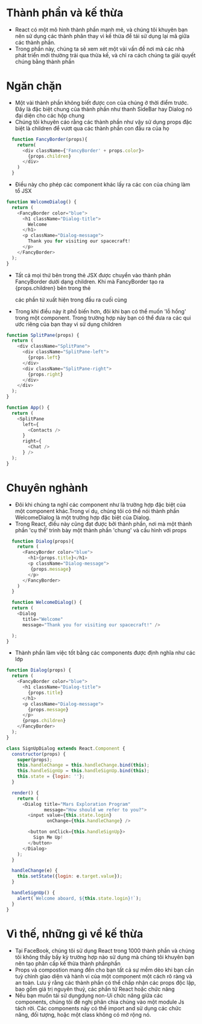 # Thành phần và kế thừa
* React có một mô hình thành phần mạnh mẽ, và chúng tôi khuyên bạn nên sử dụng các thành phân thay vì kế thừa để tái sử dụng lại mã giữa các thành phần.
* Trong phần này, chúng ta sẽ xem xét một vài vấn đề nơi mà các nhà phát triển mới thường trải qua thừa kế, và chỉ ra cách chúng ta giải quyết chúng bằng thành phần
# Ngăn chặn
* Một vài thành phần không biết được con của chúng ở thời điểm trước. Đây là đặc biệt chung của thành phần như thanh SideBar hay Dialog nó đại diện cho các hộp chung
* Chúng tôi khuyên cáo rằng các thành phần như vậy sử dụng props đặc biệt là children để vươt qua các thành phần con đầu ra của họ
```js
  function FancyBorder(props){
    return(
      <div className={'FancyBorder' + props.color}>
        {props.children}
      </div>
    )
  }

```

* Điều này cho phép các component khác lấy ra các con của chúng làm tổ JSX

```js
function WelcomeDialog() {
  return (
    <FancyBorder color="blue">
      <h1 className="Dialog-title">
        Welcome
      </h1>
      <p className="Dialog-message">
        Thank you for visiting our spacecraft!
      </p>
    </FancyBorder>
  );
}

```

* Tất cả mọi thứ bên trong <FrancyBorder> thẻ JSX được chuyển vào thành phân FancyBorder dưới dạng children. Khi mà FancyBorder tạo ra {props.children} bên trong thẻ <div> các phần tử xuất hiện trong đầu ra cuối cùng 

* Trong khi điều này ít phổ biến hơn, đôi khi bạn có thể muốn 'lỗ hổng' trong một component. Trong trường hợp này bạn có thể đưa ra các qui ước riêng của bạn thay vì sử dụng children

```js
function SplitPane(props) {
  return (
    <div className="SplitPane">
      <div className="SplitPane-left">
        {props.left}
      </div>
      <div className="SplitPane-right">
        {props.right}
      </div>
    </div>
  );
}

function App() {
  return (
    <SplitPane
      left={
        <Contacts />
      }
      right={
        <Chat />
      } />
  );
}


```
# Chuyên nghành
* Đôi khi chúng ta nghĩ các component như là trường hợp đặc biệt của một component khác.Trong ví dụ, chúng tôi có thể nói thành phần WelcomeDialog là một trường hợp đặc biệt của Dialog.
* Trong React, điều này cũng đạt được bởi thành phần, nơi mà một thành phần 'cụ thể' trình bày một thành phần 'chung' và cấu hình với props
```js
  function Dialog(props){
    return (
      <FancyBorder color="blue">
        <h1>{props.title}</h1>
        <p className="Dialog-message">
         {props.message}
        </p>
      </FancyBorder>
    )
  }

  function WelcomeDialog() {
  return (
    <Dialog
      title="Welcome"
      message="Thank you for visiting our spacecraft!" />

  );
}

```

* Thành phần làm việc tốt bằng các components được định nghĩa như các lớp
```js
function Dialog(props) {
  return (
    <FancyBorder color="blue">
      <h1 className="Dialog-title">
        {props.title}
      </h1>
      <p className="Dialog-message">
        {props.message}
      </p>
      {props.children}
    </FancyBorder>
  );
}

class SignUpDialog extends React.Component {
  constructor(props) {
    super(props);
    this.handleChange = this.handleChange.bind(this);
    this.handleSignUp = this.handleSignUp.bind(this);
    this.state = {login: ''};
  }

  render() {
    return (
      <Dialog title="Mars Exploration Program"
              message="How should we refer to you?">
        <input value={this.state.login}
               onChange={this.handleChange} />

        <button onClick={this.handleSignUp}>
          Sign Me Up!
        </button>
      </Dialog>
    );
  }

  handleChange(e) {
    this.setState({login: e.target.value});
  }

  handleSignUp() {
    alert(`Welcome aboard, ${this.state.login}!`);
  }
}

```

# Vì thế, những gì về kế thừa
* Tại FaceBook, chúng tôi sử dụng React trong 1000 thành phần và chúng tôi không thấy bấy kỳ trường hợp nào sử dụng  mà chúng tôi khuyên bạn nên tạo phân cấp kế thừa thành phầnphần
* Props và compostion mang đến cho bạn tất cả sự mềm dẻo khi bạn cần tuỳ chình  giao diện và hành vi của một component một cách rõ ràng và an toàn. Lưu ý rằng các thành phần có thể chấp nhận các props độc lập, bao gồm giá trị nguyên thuỷ, các phần tử React hoặc chức năng
* Nếu bạn muốn tái sử dụngdụng non-Ui chức năng giữa các components, chúng tôi đề nghị phân chia chúng vào một module Js tách rời. Các components này có thể import and sử dụng các chức năng, đối tượng, hoặc một class không có mở rộng nó.
